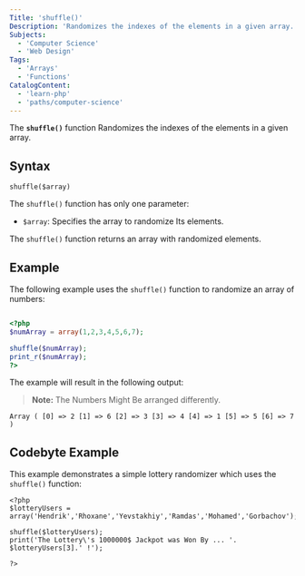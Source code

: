 ```yaml
---
Title: 'shuffle()'
Description: 'Randomizes the indexes of the elements in a given array.'
Subjects:
  - 'Computer Science'
  - 'Web Design'
Tags:
  - 'Arrays'
  - 'Functions'
CatalogContent:
  - 'learn-php'
  - 'paths/computer-science'
---
```


The **`shuffle()`** function Randomizes the indexes of the elements in a given array.

## Syntax

```pseudo
shuffle($array)
```

The `shuffle()` function has only one parameter:

- `$array`: Specifies the array to randomize Its elements.

The `shuffle()` function returns an array with randomized elements.

## Example

The following example uses the `shuffle()` function to randomize an array of numbers:

```php

<?php
$numArray = array(1,2,3,4,5,6,7);

shuffle($numArray);
print_r($numArray);
?>

```

The example will result in the following output:

> **Note:** The Numbers Might Be arranged differently.

```shell
Array ( [0] => 2 [1] => 6 [2] => 3 [3] => 4 [4] => 1 [5] => 5 [6] => 7 )
```

## Codebyte Example

This example demonstrates a simple lottery randomizer which uses the `shuffle()` function:

```codebyte/php
<?php
$lotteryUsers = array('Hendrik','Rhoxane','Yevstakhiy','Ramdas','Mohamed','Gorbachov');

shuffle($lotteryUsers);
print('The Lottery\'s 1000000$ Jackpot was Won By ... '. $lotteryUsers[3].' !');

?>
```
